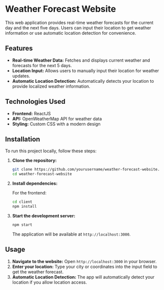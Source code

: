# Weather Forecast Website

This web application provides real-time weather forecasts for the current day and the next five days. Users can input their location to get weather information or use automatic location detection for convenience.

## Features

- **Real-time Weather Data:** Fetches and displays current weather and forecasts for the next 5 days.
- **Location Input:** Allows users to manually input their location for weather updates.
- **Automatic Location Detection:** Automatically detects your location to provide localized weather information.

## Technologies Used

- **Frontend:** ReactJS
- **API:** OpenWeatherMap API for weather data
- **Styling:** Custom CSS with a modern design

## Installation

To run this project locally, follow these steps:

1. **Clone the repository:**

    ```bash
    git clone https://github.com/yourusername/weather-forecast-website.git
    cd weather-forecast-website
    ```

2. **Install dependencies:**

    For the frontend:

    ```bash
    cd client
    npm install
    ```

3. **Start the development server:**

    ```bash
    npm start
    ```

    The application will be available at `http://localhost:3000`.

## Usage

1. **Navigate to the website:** Open `http://localhost:3000` in your browser.
2. **Enter your location:** Type your city or coordinates into the input field to get the weather forecast.
3. **Automatic Location Detection:** The app will automatically detect your location if you allow location access.

